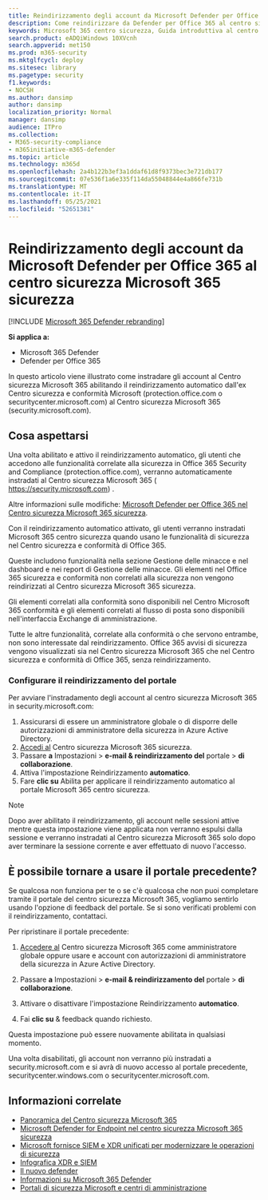 ```yaml
---
title: Reindirizzamento degli account da Microsoft Defender per Office 365 al nuovo centro sicurezza Microsoft 365 sicurezza
description: Come reindirizzare da Defender per Office 365 al centro sicurezza Microsoft 365 sicurezza.
keywords: Microsoft 365 centro sicurezza, Guida introduttiva al centro sicurezza Microsoft 365, reindirizzamento del centro sicurezza
search.product: eADQiWindows 10XVcnh
search.appverid: met150
ms.prod: m365-security
ms.mktglfcycl: deploy
ms.sitesec: library
ms.pagetype: security
f1.keywords:
- NOCSH
ms.author: dansimp
author: dansimp
localization_priority: Normal
manager: dansimp
audience: ITPro
ms.collection:
- M365-security-compliance
- m365initiative-m365-defender
ms.topic: article
ms.technology: m365d
ms.openlocfilehash: 2a4b122b3ef3a1ddaf61d8f9373bec3e721db177
ms.sourcegitcommit: 07e536f1a6e335f114da55048844e4a866fe731b
ms.translationtype: MT
ms.contentlocale: it-IT
ms.lasthandoff: 05/25/2021
ms.locfileid: "52651381"
---
```

# <a name="redirecting-accounts-from-microsoft-defender-for-office-365-to-the-microsoft-365-security-center"></a>Reindirizzamento degli account da Microsoft Defender per Office 365 al centro sicurezza Microsoft 365 sicurezza

[!INCLUDE [Microsoft 365 Defender rebranding](../includes/microsoft-defender.md)]

**Si applica a:**

- Microsoft 365 Defender
- Defender per Office 365

In questo articolo viene illustrato come instradare gli account al Centro sicurezza Microsoft 365 abilitando il reindirizzamento automatico dall'ex Centro sicurezza e conformità Microsoft (protection.office.com o securitycenter.microsoft.com) al Centro sicurezza Microsoft 365 (security.microsoft.com).

## <a name="what-to-expect"></a>Cosa aspettarsi
Una volta abilitato e attivo il reindirizzamento automatico, gli utenti che accedono alle funzionalità correlate alla sicurezza in Office 365 Security and Compliance (protection.office.com), verranno automaticamente instradati al Centro sicurezza Microsoft 365 ( https://security.microsoft.com) .  

Altre informazioni sulle modifiche: [Microsoft Defender per Office 365 nel Centro sicurezza Microsoft 365 sicurezza](microsoft-365-security-center-mdo.md).

Con il reindirizzamento automatico attivato, gli utenti verranno instradati Microsoft 365 centro sicurezza quando usano le funzionalità di sicurezza nel Centro sicurezza e conformità di Office 365.

Queste includono funzionalità nella sezione Gestione delle minacce e nel dashboard e nei report di Gestione delle minacce. Gli elementi nel Office 365 sicurezza e conformità non correlati alla sicurezza non vengono reindirizzati al Centro sicurezza Microsoft 365 sicurezza.

Gli elementi correlati alla conformità sono disponibili nel Centro Microsoft 365 conformità e gli elementi correlati al flusso di posta sono disponibili nell'interfaccia Exchange di amministrazione.

Tutte le altre funzionalità, correlate alla conformità o che servono entrambe, non sono interessate dal reindirizzamento. Office 365 avvisi di sicurezza vengono visualizzati sia nel Centro sicurezza Microsoft 365 che nel Centro sicurezza e conformità di Office 365, senza reindirizzamento.  

### <a name="set-up-portal-redirection"></a>Configurare il reindirizzamento del portale
Per avviare l'instradamento degli account al centro sicurezza Microsoft 365 in security.microsoft.com:

1. Assicurarsi di essere un amministratore globale o di disporre delle autorizzazioni di amministratore della sicurezza in Azure Active Directory.
2. [Accedi al](https://security.microsoft.com/) Centro sicurezza Microsoft 365 sicurezza.
3. Passare **a** Impostazioni  >  **e-mail & reindirizzamento del** portale  >  **di collaborazione**.  
4. Attiva l'impostazione Reindirizzamento **automatico**.
5. Fare **clic su** Abilita per applicare il reindirizzamento automatico al portale Microsoft 365 centro sicurezza.

> [!NOTE]
> Dopo aver abilitato il reindirizzamento, gli account nelle sessioni attive mentre questa impostazione viene applicata non verranno espulsi dalla sessione e verranno instradati al Centro sicurezza Microsoft 365 solo dopo aver terminare la sessione corrente e aver effettuato di nuovo l'accesso.

## <a name="can-i-go-back-to-using-the-former-portal"></a>È possibile tornare a usare il portale precedente?
Se qualcosa non funziona per te o se c'è qualcosa che non puoi completare tramite il portale del centro sicurezza Microsoft 365, vogliamo sentirlo usando l'opzione di feedback del portale. Se si sono verificati problemi con il reindirizzamento, contattaci.

Per ripristinare il portale precedente:

1. [Accedere al](https://security.microsoft.com/) Centro sicurezza Microsoft 365 come amministratore globale oppure usare e account con autorizzazioni di amministratore della sicurezza in Azure Active Directory.

2. Passare **a** Impostazioni  >  **e-mail & reindirizzamento del** portale  >  **di collaborazione**.   

3. Attivare o disattivare l'impostazione Reindirizzamento **automatico**.

4. Fai **clic su** & feedback quando richiesto.

Questa impostazione può essere nuovamente abilitata in qualsiasi momento.

Una volta disabilitati, gli account non verranno più instradati a security.microsoft.com e si avrà di nuovo accesso al portale precedente, securitycenter.windows.com o securitycenter.microsoft.com.

## <a name="related-information"></a>Informazioni correlate
- [Panoramica del Centro sicurezza Microsoft 365](overview-security-center.md)
- [Microsoft Defender for Endpoint nel centro sicurezza Microsoft 365 sicurezza](microsoft-365-security-center-mde.md)
- [Microsoft fornisce SIEM e XDR unificati per modernizzare le operazioni di sicurezza](https://www.microsoft.com/security/blog/?p=91813) 
- [Infografica XDR e SIEM](https://afrait.com/blog/xdr-versus-siem/) 
- [Il nuovo defender](https://afrait.com/blog/the-new-defender/) 
- [Informazioni su Microsoft 365 Defender](https://www.microsoft.com/microsoft-365/security/microsoft-365-defender) 
- [Portali di sicurezza Microsoft e centri di amministrazione](portals.md)
